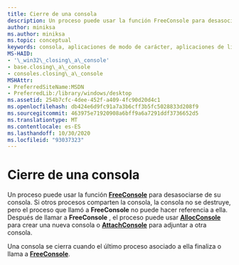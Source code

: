 ```yaml
---
title: Cierre de una consola
description: Un proceso puede usar la función FreeConsole para desasociarse de su consola.
author: miniksa
ms.author: miniksa
ms.topic: conceptual
keywords: consola, aplicaciones de modo de carácter, aplicaciones de línea de comandos, aplicaciones de terminal, API de consola
MS-HAID:
- '\_win32\_closing\_a\_console'
- base.closing\_a\_console
- consoles.closing\_a\_console
MSHAttr:
- PreferredSiteName:MSDN
- PreferredLib:/library/windows/desktop
ms.assetid: 254b7cfc-4dee-452f-a409-4fc90d20d4c1
ms.openlocfilehash: db424e6d9fc91a7a3b6cff3b5fc5028833d208f9
ms.sourcegitcommit: 463975e71920908a6bff9a6a7291ddf3736652d5
ms.translationtype: MT
ms.contentlocale: es-ES
ms.lasthandoff: 10/30/2020
ms.locfileid: "93037323"
---
```

# <a name="closing-a-console"></a>Cierre de una consola

Un proceso puede usar la función [**FreeConsole**](freeconsole.md) para desasociarse de su consola. Si otros procesos comparten la consola, la consola no se destruye, pero el proceso que llamó a **FreeConsole** no puede hacer referencia a ella. Después de llamar a **FreeConsole** , el proceso puede usar [**AllocConsole**](allocconsole.md) para crear una nueva consola o [**AttachConsole**](attachconsole.md) para adjuntar a otra consola.

Una consola se cierra cuando el último proceso asociado a ella finaliza o llama a [**FreeConsole**](freeconsole.md).
